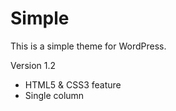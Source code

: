 Simple
===
This is a simple theme for WordPress.

Version 1.2
* HTML5 & CSS3 feature
* Single column